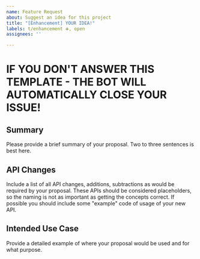 ```yaml
---
name: Feature Request
about: Suggest an idea for this project
title: "[Enhancement] YOUR IDEA!"
labels: t/enhancement ➕, open
assignees: ''

---
```


# IF YOU DON'T ANSWER THIS TEMPLATE - THE BOT WILL AUTOMATICALLY CLOSE YOUR ISSUE! 

## Summary
Please provide a brief summary of your proposal. Two to three sentences is best here.

## API Changes
Include a list of all API changes, additions, subtractions as would be required by your proposal. These APIs should be considered placeholders, so the naming is not as important as getting the concepts correct. If possible you should include some "example" code of usage of your new API.

## Intended Use Case
Provide a detailed example of where your proposal would be used and for what purpose.
